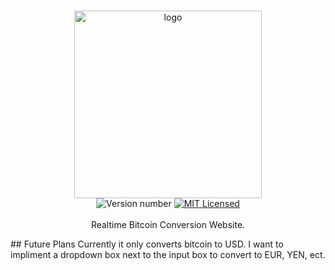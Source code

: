 <br>
<p align="center">
	<img src="iamges/bitcoin.jpg" alt="logo" width="300"/>
	<br><img src="https://img.shields.io/badge/version-0.*.*--prelaunch-brightgreen.svg" alt="Version number"/>
	<a href="LICENSE">
		<img src="https://img.shields.io/badge/license-MIT-blue.svg" alt="MIT Licensed"/>
	</a>
	<br>
	<br>
	Realtime Bitcoin Conversion Website.
	<br>
</p>
## Future Plans
Currently it only converts bitcoin to USD. I want to impliment a dropdown box next to the input box to convert to EUR, YEN, ect. 

<br>
</p>


